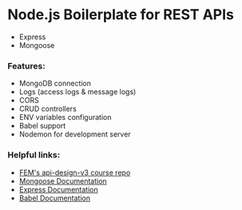 # Node.js Boilerplate for REST APIs

- Express
- Mongoose

### Features:

- MongoDB connection
- Logs (access logs & message logs)
- CORS
- CRUD controllers
- ENV variables configuration
- Babel support
- Nodemon for development server

### Helpful links:

- [FEM's api-design-v3 course repo](https://github.com/FrontendMasters/api-design-node-v3)
- [Mongoose Documentation](https://mongoosejs.com/docs/guide.html)
- [Express Documentation](https://expressjs.com/en/4x/api.html)
- [Babel Documentation](https://babeljs.io/docs/en/)
